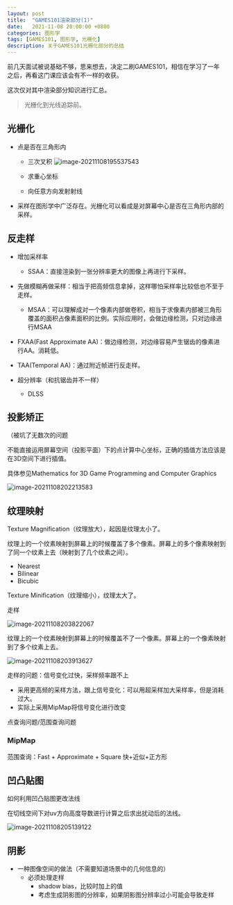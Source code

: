 ```yaml
---
layout: post
title:  "GAMES101渲染部分(1)"
date:   2021-11-08 20:00:00 +0800
categories: 图形学
tags: [GAMES101, 图形学, 光栅化]
description: 关于GAMES101光栅化部分的总结
---
```



前几天面试被说基础不够，思来想去，决定二刷GAMES101，相信在学习了一年之后，再看这门课应该会有不一样的收获。

这次仅对其中渲染部分知识进行汇总。

>  光栅化到光线追踪前。



## 光栅化

- 点是否在三角形内

  - 三次叉积
    ![image-20211108195537543](https://github.com/SydianAndrewChen/personal_page_copy/tree/main/img/2021-11-08-GAMES101渲染部分【一】/image-20211108195537543.png?raw=true)

  - 求重心坐标
  - 向任意方向发射射线

- 采样在图形学中广泛存在。光栅化可以看成是对屏幕中心是否在三角形内部的采样。



## 反走样

- 增加采样率
  - SSAA：直接渲染到一张分辨率更大的图像上再进行下采样。
- 先做模糊再做采样：相当于把高频信息拿掉，这样哪怕采样率比较低也不至于走样。
  - MSAA：可以理解成对一个像素内部做卷积，相当于求像素内部被三角形覆盖的面积占像素面积的比例。实际应用时，会做边缘检测，只对边缘进行MSAA
- FXAA(Fast Approximate AA)：做边缘检测，对边缘容易产生锯齿的像素进行AA。消耗低。
- TAA(Temporal AA)：通过附近帧进行反走样。



- 超分辨率（和抗锯齿并不一样）
  - DLSS



## 投影矫正

（被坑了无数次的问题

不能直接运用屏幕空间（投影平面）下的点计算中心坐标，正确的插值方法应该是在3D空间下进行插值。

具体参见Mathematics for 3D Game Programming and Computer Graphics

![image-20211108202213583](https://github.com/SydianAndrewChen/personal_page_copy/tree/main/img/2021-11-08-GAMES101渲染部分【一】/image-20211108202213583.png?raw=true)



## 纹理映射

Texture Magnification（纹理放大），起因是纹理太小了。

纹理上的一个纹素映射到屏幕上的时候覆盖了多个像素。屏幕上的多个像素映射到了同一个纹素上去（映射到了几个纹素之间）。

- Nearest
- Bilinear
- Bicubic

Texture Minification（纹理缩小），纹理太大了。

走样

![image-20211108203822067](https://github.com/SydianAndrewChen/personal_page_copy/tree/main/img/2021-11-08-GAMES101渲染部分【一】/image-20211108203822067.png?raw=true)

纹理上的一个纹素映射到屏幕上的时候覆盖不了一个像素。屏幕上的一个像素映射到了多个纹素上去。

![image-20211108203913627](https://github.com/SydianAndrewChen/personal_page_copy/tree/main/img/2021-11-08-GAMES101渲染部分【一】/image-20211108203913627.png?raw=true)





走样的问题：信号变化过快，采样频率跟不上

- 采用更高频的采样方法，跟上信号变化：可以用超采样加大采样率，但是消耗过大。
- 实际上采用MipMap将信号变化进行改变

点查询问题/范围查询问题

### MipMap

范围查询：Fast + Approximate + Square    快+近似+正方形







## 凹凸贴图

如何利用凹凸贴图更改法线

在切线空间下对uv方向高度导数进行计算之后求出扰动后的法线。

![image-20211108205139122](https://github.com/SydianAndrewChen/personal_page_copy/tree/main/img/2021-11-08-GAMES101渲染部分【一】/image-20211108205139122.png?raw=true)





## 阴影

- 一种图像空间的做法（不需要知道场景中的几何信息的）
  - 必须处理走样
    - shadow bias，比较时加上的值
    - 考虑生成阴影图的分辨率，如果阴影图分辨率过小可能会导致走样